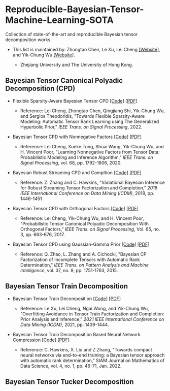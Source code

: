 # Reproducible-Bayesian-Tensor-Machine-Learning-SOTA

Collection of state-of-the-art and reproducible Bayesian tensor decomposition works.

- This list is maintained by:
Zhongtao Chen, Le Xu, Lei Cheng [\[Website\]](https://person.zju.edu.cn/leicheng#0), and Yik-Chung Wu [\[Website\]](https://www.eee.hku.hk/~ycwu/). 

  - Zhejiang University and The University of Hong Kong. 


## Bayesian Tensor Canonical Polyadic Decomposition (CPD)

- Flexible Sparsity-Aware Bayesian Tensor CPD  [\[Code\]](https://github.com/leicheng-tensor/pcpd_gh) [\[PDF\]](https://ieeexplore.ieee.org/document/9747988)
  - Reference: Lei Cheng, Zhongtao Chen, Qingjiang Shi, Yik-Chung Wu, and Sergios Theodoridis, "Towards Flexible Sparsity-Aware Modeling: Automatic Tensor Rank Learning using The Generalized Hyperbolic Prior," _IEEE Trans. on Signal Processing_, 2022.

- Bayesian Tensor CPD with Nonnegative Factors [\[Code\]](https://github.com/leicheng-tensor/pncpd) [\[PDF\]](https://ieeexplore.ieee.org/document/9006902)
  - Reference: Lei Cheng, Xueke Tong, Shuai Wang, Yik-Chung Wu, and H. Vincent Poor, "Learning Nonnegative Factors from Tensor Data: Probabilistic Modeling and Inference Algorithm," _IEEE Trans. on Signal Processing_, vol. 68, pp. 1792-1806, 2020.

- Bayesian Robust Streaming CPD and Compltion [\[Code\]](https://github.com/colehawkins/Robust-Streaming-Tensor-Factorization)  [\[PDF\]](https://ieeexplore.ieee.org/document/8595009)
  - Reference: Z. Zhang and C. Hawkins, "Variational Bayesian Inference for Robust Streaming Tensor Factorization and Completion," _2018 IEEE International Conference on Data Mining (ICDM)_, 2018, pp. 1446-1451


- Bayesian Tensor CPD with Orthogonal Factors [\[Code\]](https://github.com/leicheng-tensor/pcpd-orthogonal-) [\[PDF\]](https://ieeexplore.ieee.org/document/7555316/)
  - Reference: Lei Cheng, Yik-Chung Wu, and H. Vincent Poor, "Probabilistic Tensor Canonical Polyadic Decomposition With Orthogonal Factors," _IEEE Trans. on Signal Processing_, Vol. 65, no. 3, pp. 663-676, 2017.

 
- Bayesian Tensor CPD using Gaussian-Gamma Prior [\[Code\]](https://github.com/qbzhao/BCPF) [\[PDF\]](https://ieeexplore.ieee.org/document/7010937)

  - Reference: Q. Zhao, L. Zhang and A. Cichocki, "Bayesian CP Factorization of Incomplete Tensors with Automatic Rank Determination,"  _IEEE Trans. on Pattern Analysis and Machine Intelligence_, vol. 37, no. 9, pp. 1751-1763, 2015.
 

## Bayesian Tensor Train Decomposition

- Bayesian Tensor Train Decomposition [\[Code\]]() [\[PDF\]](https://ieeexplore.ieee.org/document/9679150)
  - Reference: Le Xu, Lei Cheng, Ngai Wong, and Yik-Chung Wu, "Overfitting Avoidance in Tensor Train Factorization and Completion: Prior Analysis and Inference,"  _2021 IEEE International Conference on Data Mining (ICDM)_, 2021, pp. 1439-1444.

- Bayesian Tensor Train Decomposition Based Neural Network Compression [\[Code\]](https://github.com/colehawkins/bayesian-tensor-rank-determination) [\[PDF\]](https://arxiv.org/abs/2010.08689)
  - Reference:  C. Hawkins, X. Liu and Z.Zhang, "Towards compact neural networks via end-to-end training: a Bayesian tensor approach with automatic rank determination," SIAM Journal on Mathematics of Data Science, vol. 4, no. 1, pp. 46-71, Jan. 2022.


## Bayesian Tensor Tucker Decomposition 

